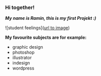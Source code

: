 ### Hi together!


***My name is Ramin, this is my first Projekt :)***

![student feelings]([url to image](https://as1.ftcdn.net/v2/jpg/02/29/50/80/1000_F_229508066_TlgmTR7hpBK37yFLSPylArG86uz0yFNH.jpg))

**My favourite subjects are for example:**

- graphic design
- photoshop
- illustrator
- indesign
- wordpress

